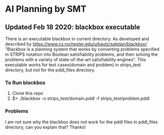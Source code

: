 # AI Planning by SMT

## Updated Feb 18 2020: blackbox executable
There is an executable blackbox in current directory. As developed and described by https://www.cs.rochester.edu/u/kautz/satplan/blackbox/: "Blackbox is a planning system that works by converting problems specified in STRIPS notation into Boolean satisfiability problems, and then solving the problems with a variety of state-of-the-art satisfiability engines".
This executable works for test cases(domain and problem) in strips_test directory, but not for the pddl_files directory. 

### To Run blackbox
1. Clone this repo 
2. $> ./blackbox -o strips_test/domain.pddl -f strips_test/problem.pddl

### Problems
I am not sure why the blackbox does not work for the pddl files in pddl_files directory, can you explain that? Thanks!
